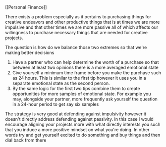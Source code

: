 
[[Personal Finance]] 

There exists a problem especially as it pertains to purchasing things for creative endeavors and other productive things that is at times we are more impulsive and that other times we are more passive all of which affects our willingness to purchase necessary things that are needed for creative projects.

The question is how do we balance those two extremes so that we're making better decisions

1. Have a partner who can help determine the worth of a purchase so that between at least two opinions there is a more averaged emotional state
2. Give yourself a minimum time frame before you make the purchase such as 24 hours. This is similar to the first tip however it uses you in a separate emotional state as the second person.
3. By the same logic for the first two tips combine them to create opportunities for more samples of emotional state. For example you may, alongside your partner, more frequently ask yourself the question in a 24-hour period to get say six samples

The strategy is very good at defending against impulsivity however it doesn't directly address defending against passivity. In this case I would encourage aligning your projects more with what directly interests you such that you induce a more positive mindset on what you're doing. In other words try and get yourself excited to do something and buy things and then dial back from there